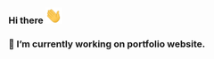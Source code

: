 ### Hi there <img src="https://raw.githubusercontent.com/basnetsoyuj/basnetsoyuj/master/assets/images/wave.gif" width="30px"/>
### 🔭 I’m currently working on portfolio website.

<!--
**beevekmgr/beevekmgr** is a ✨ _special_ ✨ repository because its `README.md` (this file) appears on your GitHub profile.

Here are some ideas to get you started:

- 🔭 I’m currently working on ...
- 🌱 I’m currently learning ...
- 👯 I’m looking to collaborate on ...
- 🤔 I’m looking for help with ...
- 💬 Ask me about ...
- 📫 How to reach me: ...
- 😄 Pronouns: ...
- ⚡ Fun fact: ...
-->
